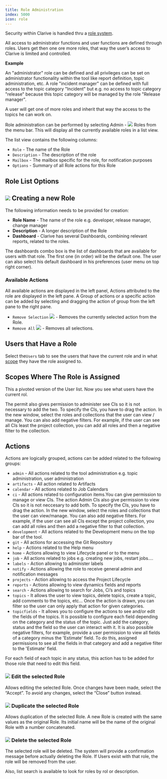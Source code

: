```yaml
---
title: Role Administration
index: 5000
icon: role
---
```


Security within Clarive is handled thru a [role system](concepts/roles).

All access to administrator functions and user functions are defined through roles.
Users get then one ore more roles, that way the user’s access to Clarive is limited and controlled.

**Example**

An "administrator" role can be defined and all privileges can be set on administrator functionality within
the tool like report definition, topic administration, etc. A role "incident manager" can be defined with
full access to the topic category "Incident" but e.g. no access to topic category "release" because this topic
category will be managed by the role "Release manager".

A user will get one of more roles and inherit that way the access to the topics he can work on.

Role administration can be performed by selecting Admin - <img src="/static/images/icons/role.svg" /> Roles from the menu bar.
This will display all the currently available roles in a list view.

The list view contains the following columns:

- `Role` - The name of the Role
- `Description` - The description of the role
- `Mailbox` - The mailbox specific for the role, for notification purposes
- `Options` - Summary of all Role actions for this Role


## Role List Options


## <img src="/static/images/icons/add.svg" /> Creating a new Role

The following information needs to be provided for creation:

- **Role Name** - The name of the role e.g. developer, release manager, change manager
- **Description** - A longer description of the Role
- **Dashboard** - Clarive has several Dashboards, combining relevant reports, related to the roles.

The dashboards combo box is the list of dashboards that are available for users with that role. The first one (in order) will be the default one. The user can also select his default dashboard in his preferences (user menu on top right corner).


### Available Actions

All available actions are displayed in the left panel, Actions attributed to the role
are displayed in the left pane. A Group of actions or a specific action can be added by
selecting and dragging the action of group from the left pane to the right pane.

- `Remove Selection` <img src="/static/images/icons/delete_red.svg" /> - Removes the currently selected action from the Role.
- `Remove All` <img src="/static/images/icons/del_all.svg" /> - Removes all selections.


## Users that Have a Role

Select the`Users` tab to see the users that have the current role and in
what [scope](concepts/scope) they have the role assigned to.


## Scopes Where The Role is Assigned

This a pivoted version of the User list. Now you see what users have the
current rol.


 The permit also gives permission to administer see CIs so it is not necessary to add the two. To specify the CIs, you have to drag the action. In the new window, select the roles and collections that the user can view / manage. You can also add negative filters. For example, if the user can see all CIs least the project collection, you can add all roles and then a negative filter to the collection.

## Actions

Actions are logically grouped, actions can be added related to the following groups:

- `admin` - All actions related to the tool administration e.g. topic administration, user administration
- `artifacts` - All action related to Artifacts
- `calendar` - All actions related to Job Calendars
- `ci` - All actions related to configuration items.You can give permission to manage or view CIs. The action Admin CIs also give permission to view CIs so it is not neccesary to add both. To specify the CIs, you have to drag the action. In the new window, select the roles and collections that the user can view/manage. You can also add negative filters. For example, if the user can see all CIs except the project collection, you can add all roles and then add a negative filter to that collection.
- `development` - All actions related to the Development menu on the top bar of the tool.
- `git` - All actions for accessing the Git Repository
- `help` - Actions related to the Help menu
- `home` - Actions allowing to view Lifecycle panel or to the menu
- `job` - All actions related to jobs e.g. creating new jobs, restart jobs....
- `labels` - Action allowing to administer labels
- `notify` - Actions allowing the role to receive general admin and notification messages
- `projects` - Action allowing to access the Project Lifecycle
- `reports` - Actions allowing to view dynamics fields and reports
- `search` - Actions allowing to search for Jobs, Ci’s and topics
- `topics` - It allows the user to view topics, delete topics, create a topic, add comments to the topics, etc... Once the action is drawn, you can filter so the user can only apply that action for given categories.
- `topicfields` - It allows you to configure the actions to see and/or edit the fields of the topics. It is possible to configure each field depending on the category and the status of the topic. Just add the category, status and the field so the user can interact with it. It is also possible negative filters, for example, provide a user permission to view all fields of a category minus the 'Estimate' field. To do this, assigned permissions to see all the fields in that category and add a negative filter to the 'Estimate' field.

For each field of each topic in any status, this action has to be added for those role that need to edit this field.

### <img src="/static/images/icons/edit.svg" /> Edit the selected Role

Allows editing the selected Role. Once changes have been made, select the “Accept”. To avoid
any changes, select the “Close” button instead.

### <img src="/static/images/icons/copy.svg" /> Duplicate the selected Role

Allows duplication of the selected Role. A new Role is created with the same values as the
original Role. Its initial name will be the name of the original Role with a number concatenated.


### <img src="/static/images/icons/delete.svg" /> Delete the selected Role

The selected role will be deleted. The system will provide a confirmation message before actually
deleting the Role. If Users exist with that role, the role will be removed from the user.

Also, list search is available to look for roles by rol or description.
